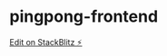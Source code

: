 # pingpong-frontend

[Edit on StackBlitz ⚡️](https://stackblitz.com/edit/angular-login-rest-api-ty5tr1)